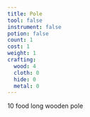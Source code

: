 ```yaml
---
title: Pole
tool: false
instrument: false
potion: false
count: 1
cost: 1
weight: 1
crafting:
  wood: 4
  cloth: 0
  hide: 0
  metal: 0
---
```


10 food long wooden pole
